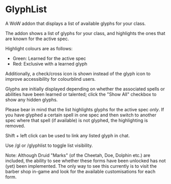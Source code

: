 # GlyphList
A WoW addon that displays a list of available glyphs for your class.

The addon shows a list of glyphs for your class, and highlights the ones that are known for the active spec.

Highlight colours are as follows:
- Green: Learned for the active spec
- Red: Exclusive with a learned glyph

Additionally, a check/cross icon is shown instead of the glyph icon to improve accessibility for colourblind users.

Glyphs are initially displayed depending on whether the associated spells or abilities have been learned or talented; click the "Show All" checkbox to show any hidden glyphs.

Please bear in mind that the list highlights glyphs for the active spec *only*. If you have glyphed a certain spell in one spec and then switch to another spec where that spell (if available) is not glyphed, the highlighting is removed.

Shift + left click can be used to link any listed glyph in chat.

Use /gl or /glyphlist to toggle list visibility.

Note: Although Druid "Marks" (of the Cheetah, Doe, Dolphin etc.) are included, the ability to see whether these forms have been unlocked has not (yet) been implemented. The only way to see this currently is to visit the barber shop in-game and look for the available customisations for each form.
